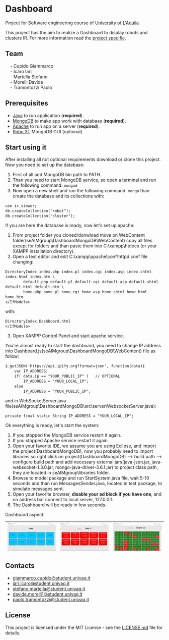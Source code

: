 # Dashboard

Project for Software engineering course of [University of L'Aquila](http://univaq.it)

This project has the aim to realize a Dashboard to display robots and clusters IR.
For more information read the [project specific](doc/Progetto_Soft_Eng_2017-2018.pdf).

## Team

&nbsp;&nbsp;&nbsp;&nbsp;\- Cupido Giammarco  
&nbsp;&nbsp;&nbsp;&nbsp;\- Icaro Iari  
&nbsp;&nbsp;&nbsp;&nbsp;\- Martella Stefano  
&nbsp;&nbsp;&nbsp;&nbsp;\- Morelli Davide  
&nbsp;&nbsp;&nbsp;&nbsp;\- Tramontozzi Paolo

## Prerequisites

- [Java](https://www.java.com/it/download/) to run application (**required**).
- [MongoDB](https://www.mongodb.com/download-center#community) to make app work with database (**required**).
- [Apache](https://www.apachefriends.org/it/download.html) to run app on a server (**required**).
- [Robo 3T](https://robomongo.org/) MongoDB GUI (optional).

## Start using it

After installing all not optional requirements download or clone this project.
Now you need to set up the database:

1. First of all add MongoDB bin path to PATH.
2. Than you need to start MongoDB service, so open a terminal and run the following command:
   `mongod`
3. Now open a new shell and run the following command: 
   `mongo`
   than create the database and its collections with:
```
use ir_viewer;
db.createCollection("robot");
db.createCollection("cluster");
```  
If you are here the database is ready, now let's set up apache:

1. From project folder you cloned/donwload move on WebContent folder(seAIMgroup\DashboardMongoDB\WebContent) copy all files                except for folders and than paste them into C:\xampp\htdocs (or your XAMPP installation directory).
2. Open a text editor and edit C:\xampp\apache\conf\httpd.conf file changing:

```<IfModule dir_module>
DirectoryIndex index.php index.pl index.cgi index.asp index.shtml index.html index.htm \
	    default.php default.pl default.cgi default.asp default.shtml default.html default.htm \
	    home.php home.pl home.cgi home.asp home.shtml home.html home.htm
</IfModule>
```
with:

```<IfModule dir_module>
DirectoryIndex Dashboard.html
</IfModule>
```
3. Open XAMPP Control Panel and start apache service.

You're almost ready to start the dashboard, you need to change IP address into Dashboard.js(seAIMgroup\DashboardMongoDB\WebContent)     file as follow:
```
$.getJSON('https://api.ipify.org?format=json', function(data){
	var IP_ADDRESS;
	if( data.ip == "YOUR_PUBLIC_IP" )   // OPTIONAL
		IP_ADDRESS = "YOUR_LOCAL_IP";
	else
		IP_ADDRESS = "YOUR_PUBLIC_IP";
```
and in WebSocketServer.java file(seAIMgroup\DashboardMongoDB\src\server\WebsocketServer.java):
```
private final static String IP_ADDRESS = "YOUR_LOCAL_IP";
```

Ok everything is ready, let's start the system:

1. If you stopped the MongoDB service restart it again.
2. If you stopped Apache service restart it again.
3. Open your favorite IDE, we assume you are using Eclipse, and import the project(DashboardMongoDB), now you probably need to import      libraries so right click on project(DashboardMongoDB) --> build path --> configure build path and add necessary
external jars(java-json.jar, java-websocket-1.3.0.jar, mongo-java-driver-3.6.1.jar) to project class path, they are located in 	      seAIMgroup\libraries folder.
4. Browse to model package and run StartSystem.java file, wait 5-10 seconds and than run MessagesSender.java, located in test package,
to simulate messages sent.
5. Open your favorite browser, **disable your ad block if you have one**, and on address bar connect to local server, 127.0.0.1.
6. The Dashboard will be ready in few seconds.

Dashboard aspect:

![screen1](Screenshots/Aree.PNG) | ![screen2](Screenshots/Clusters.PNG) | ![screen3](Screenshots/Robots.PNG)
--- | --- | ---

## Contacts

- giammarco.cupido@student.univaq.it
- iari.icaro@student.univaq.it
- stefano.martella@student.univaq.it
- davide.morelli1@student.univaq.it
- paolo.tramontozzi@student.univaq.it


## License

This project is licensed under the MIT License - see the [LICENSE.md](LICENSE.md) file for details.
